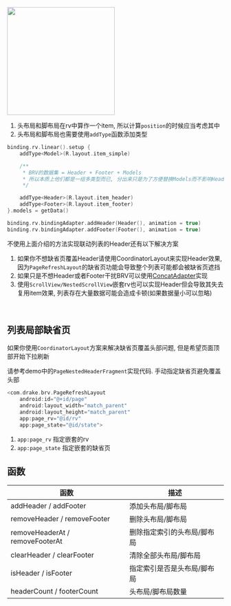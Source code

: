 <img src="https://s2.loli.net/2022/04/24/JgSrqjWAP26b8x5.gif" width="250"/>

1.  头布局和脚布局在rv中算作一个item, 所以计算`position`的时候应当考虑其中
2.  头布局和脚布局也需要使用`addType`函数添加类型


```kotlin
binding.rv.linear().setup {
    addType<Model>(R.layout.item_simple)

    /**
     * BRV的数据集 = Header + Footer + Models
     * 所以本质上他们都是一组多类型而已, 分出来只是为了方便替换Models而不影响Header和Footer
     */

    addType<Header>(R.layout.item_header)
    addType<Footer>(R.layout.item_footer)
}.models = getData()

binding.rv.bindingAdapter.addHeader(Header(), animation = true)
binding.rv.bindingAdapter.addFooter(Footer(), animation = true)
```

不使用上面介绍的方法实现联动列表的Header还有以下解决方案

1. 如果你不想缺省页覆盖Header请使用CoordinatorLayout来实现Header效果, 因为`PageRefreshLayout`的缺省页功能会导致整个列表可能都会被缺省页遮挡
1. 如果只是不想Header或者Footer干扰BRV可以使用[ConcatAdapter](https://developer.android.com/reference/androidx/recyclerview/widget/ConcatAdapter)实现
1. 使用`ScrollView/NestedScrollView`嵌套rv也可以实现Header但会导致其失去复用item效果, 列表存在大量数据可能会造成卡顿(如果数据量小可以忽略)

<br>


## 列表局部缺省页

如果你使用`CoordinatorLayout`方案来解决缺省页覆盖头部问题, 但是希望页面顶部开始下拉刷新

请参考demo中的`PageNestedHeaderFragment`实现代码. 手动指定缺省页避免覆盖头部

```kotlin
<com.drake.brv.PageRefreshLayout
    android:id="@+id/page"
    android:layout_width="match_parent"
    android:layout_height="match_parent"
    app:page_rv="@id/rv"
    app:page_state="@id/state">
```

1. `app:page_rv` 指定嵌套的rv
1. `app:page_state` 指定嵌套的缺省页

## 函数

| 函数 | 描述 |
|-|-|
| addHeader / addFooter | 添加头布局/脚布局 |
| removeHeader / removeFooter | 删除头布局/脚布局 |
| removeHeaderAt / removeFooterAt | 删除指定索引的头布局/脚布局 |
| clearHeader / clearFooter | 清除全部头布局/脚布局 |
| isHeader / isFooter | 指定索引是否是头布局/脚布局 |
| headerCount / footerCount | 头布局/脚布局数量 |





